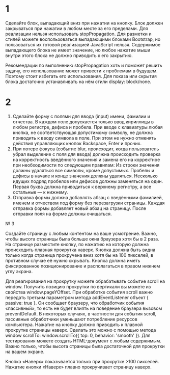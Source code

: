 # 1

Сделайте блок, выпадающий вниз при нажатии на кнопку. Блок должен закрываться при нажатии в любом месте за его пределами. Для реализации нельзя использовать stopPropagation. Для разметки и стилей можете воспользоваться выпадающими блоками Bootstrap, но пользоваться их готовой реализацией JavaScript нельзя. Содержимое выпадающего блока не имеет значение, но любое нажатие мыши внутри этого блока не должно приводить к его закрытию.

Рекомендации по выполнению
stopPropagation хоть и поможет решить задачу, его использование может привести к проблемам в будущем. Поэтому стоит избегать его использования.
Для показа или скрытия блока достаточно устанавливать на нём стили display: block/none.

# 2

1. Сделайте форму с полями для ввода (input) имени, фамилии и отчества. В каждом поле допускается только ввод кириллицы в любом регистре, дефиса и пробела. При вводе с клавиатуры любая кнопка, не соответствующая допустимому символу, не должна приводить к вводу символа в поле. При этом не нужно отменять действия управляющих кнопок Backspace, Enter и прочих.
2. При потере фокуса (событие blur, происходит, когда пользователь убрал выделение с поля для ввода) должна происходить проверка на корректность введённого значения и замена его на корректное при необходимости по следующим правилам:
Из строки значения должны удаляться все символы, кроме допустимых.
Пробелы и дефисы в начале и конце значения должны удаляться.
Несколько идущих подряд пробелов или дефисов должны заменяться на один.
Первая буква должна приводиться к верхнему регистру, а все остальные — к нижнему.
3. Отправка формы должна добавлять абзац с введёнными фамилией, именем и отчеством под форму без перезагрузки страницы. Каждая отправка формы добавляет новый абзац на страницу. После отправки поля на форме должны очищаться.

№ 3

Создайте страницу с любым контентом на ваше усмотрение. Важно, чтобы высота страницы была больше окна браузера хотя бы в 2 раза. На странице разместите кнопку, по нажатию на которую должна происходить плавная прокрутка наверх. Кнопка должна быть видна только когда страница прокручена вниз хотя бы на 100 пикселей, в противном случае её нужно скрывать. Кнопка должна иметь фиксированное позиционирование и располагаться в правом нижнем углу экрана.

Для реагирования на прокрутку можете обрабатывать событие scroll на window. Получить позицию прокрутки по вертикали вы можете из свойства window.pageYOffset. При обработке события scroll важно передать третьим параметром метода addEventListener объект { passive: true }. Он сообщает браузеру, что обработчик события «пассивный», то есть не будет влиять на поведение браузера вызовом preventDefault. В некоторых случаях, в частности для события scroll, пассивные обработчики уменьшают потребление ресурсов компьютера.
Нажатие на кнопку должно приводить к плавной прокрутке страницы наверх. Сделать это можно с помощью метода window scrollTo: window.scrollTo({ top: 0, behavior: 'smooth' }).
Для тестирования можете создать HTML-документ с любым содержимым. Важно только, чтобы высота страницы была достаточной для прокрутки на вашем экране.

Кнопка «Наверх» показывается только при прокрутке >100 пикселей.
Нажатие кнопки «Наверх» плавно прокручивает страницу наверх.
